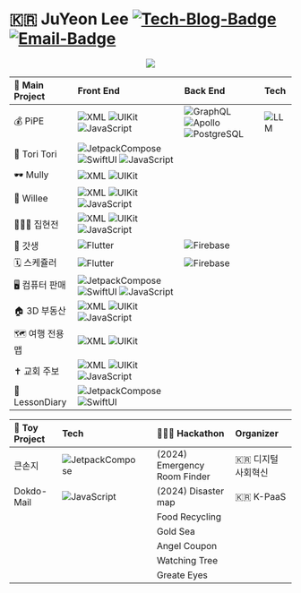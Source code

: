 [Tech-Blog_URL]: https://cavss-study.tistory.com/
[Email_URL]: mailto:redpond2@naver.com

[Tech-Blog-Badge]: https://img.shields.io/badge/-Tech_Blog-ffffff.svg?style=for-the-badge&logo=Tistory&color=black
[Email-Badge]: https://img.shields.io/badge/-Gmail-ffffff.svg?style=for-the-badge&logo=Gmail&color=black

<!-- native ( Android ) -->
[XML]: https://img.shields.io/badge/-XML-02569B.svg?style=flat&logo=android&color=black
[JetpackCompose]: https://img.shields.io/badge/-Compose-3DDC84.svg?style=flat&logo=android&color=black
[Kotlin]: https://img.shields.io/badge/-Kotlin-000000.svg?style=flat&logo=kotlin&color=7F52FF&logoColor=white

<!-- native ( iOS ) -->
[UIKit]: https://img.shields.io/badge/-UIKit-02569B.svg?style=flat&logo=swift&color=black
[SwiftUI]: https://img.shields.io/badge/-SwiftUI-3DDC84.svg?style=flat&logo=swift&color=black

[Flutter]: https://img.shields.io/badge/-Flutter-02569B.svg?style=flat&logo=flutter&logoColor=white

[JavaScript]: https://img.shields.io/badge/-Javascript-1572B6.svg?style=flat&logo=javascript&color=black

<!-- Server ( API ) -->
[GraphQL]: https://img.shields.io/badge/-GraphQL-E10098.svg?style=flat&logo=GraphQL&logoColor=white
[Apollo]: https://img.shields.io/badge/-Apollo-311C87.svg?style=flat&logo=ApolloGraphQL&logoColor=white
[PostgreSQL]: https://img.shields.io/badge/-PostgreSQL-4169E1.svg?style=flat&logo=PostgreSQL&logoColor=white

<!-- Server ( Cloud ) -->
[Firebase]: https://img.shields.io/badge/-Firebase-FFCA28.svg?style=flat&logo=firebase&logoColor=white
[Supabase]: https://img.shields.io/badge/-Supabase-3FCF8E.svg?style=flat&logo=supabase&logoColor=white

<!-- AI -->
[LLM]: https://img.shields.io/badge/-🦜🔗_LLM-FFFFFF.svg?style=flat&logoColor=white

# 🇰🇷 JuYeon Lee [![Tech-Blog-Badge]][Tech-Blog_URL] [![Email-Badge]][Email_URL]


<div id="header" align="center">
  <img src="https://i.pinimg.com/originals/97/87/77/978777f3dbbe42ed7be1b3c09912ca6c.gif"/>
</div>


**🦄 Main Project**|**Front End**|**Back End**|**Tech**|
:---|:---|:---|:---|
💰 PiPE|![XML] ![UIKit] ![JavaScript]|![GraphQL] ![Apollo] ![PostgreSQL]|![LLM]|
🌾 Tori Tori|![JetpackCompose] ![SwiftUI] ![JavaScript]|||
🕶️ Mully|![XML] ![UIKit]|||
👕 Willee|![XML] ![UIKit] ![JavaScript]|||
🧑🏻‍🏫 집현전|![XML] ![UIKit] ![JavaScript]|||
👟 갓생|![Flutter]|![Firebase]||
🗓️ 스케쥴러|![Flutter]|![Firebase]||
🖥️ 컴퓨터 판매|![JetpackCompose] ![SwiftUI] ![JavaScript]|||
🏠 3D 부동산|![XML] ![UIKit] ![JavaScript]|||
🗺️ 여행 전용 맵|![XML] ![UIKit]|||
✝️ 교회 주보|![XML] ![UIKit] ![JavaScript]|||
🎤 LessonDiary|![JetpackCompose] ![SwiftUI]|||

**🧸 Toy Project**|**Tech**||**👨🏻‍💻 Hackathon**|**Organizer**|
:---|:---|:---|:---|:---|
큰손지|![JetpackCompose]||(2024) Emergency Room Finder|🇰🇷 디지털 사회혁신|
Dokdo-Mail|![JavaScript]||(2024) Disaster map|🇰🇷 K-PaaS|
||||Food Recycling||
||||Gold Sea||
||||Angel Coupon||
||||Watching Tree||
||||Greate Eyes||


